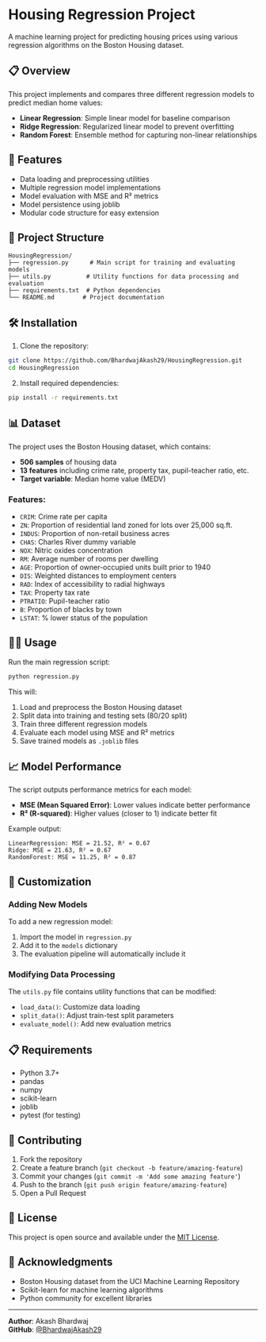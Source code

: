 # Housing Regression Project

A machine learning project for predicting housing prices using various regression algorithms on the Boston Housing dataset.

## 📋 Overview

This project implements and compares three different regression models to predict median home values:
- **Linear Regression**: Simple linear model for baseline comparison
- **Ridge Regression**: Regularized linear model to prevent overfitting
- **Random Forest**: Ensemble method for capturing non-linear relationships

## 🚀 Features

- Data loading and preprocessing utilities
- Multiple regression model implementations
- Model evaluation with MSE and R² metrics
- Model persistence using joblib
- Modular code structure for easy extension

## 📂 Project Structure

```
HousingRegression/
├── regression.py      # Main script for training and evaluating models
├── utils.py          # Utility functions for data processing and evaluation
├── requirements.txt  # Python dependencies
└── README.md        # Project documentation
```

## 🛠️ Installation

1. Clone the repository:
```bash
git clone https://github.com/BhardwajAkash29/HousingRegression.git
cd HousingRegression
```

2. Install required dependencies:
```bash
pip install -r requirements.txt
```

## 📊 Dataset

The project uses the Boston Housing dataset, which contains:
- **506 samples** of housing data
- **13 features** including crime rate, property tax, pupil-teacher ratio, etc.
- **Target variable**: Median home value (MEDV)

### Features:
- `CRIM`: Crime rate per capita
- `ZN`: Proportion of residential land zoned for lots over 25,000 sq.ft.
- `INDUS`: Proportion of non-retail business acres
- `CHAS`: Charles River dummy variable
- `NOX`: Nitric oxides concentration
- `RM`: Average number of rooms per dwelling
- `AGE`: Proportion of owner-occupied units built prior to 1940
- `DIS`: Weighted distances to employment centers
- `RAD`: Index of accessibility to radial highways
- `TAX`: Property tax rate
- `PTRATIO`: Pupil-teacher ratio
- `B`: Proportion of blacks by town
- `LSTAT`: % lower status of the population

## 🏃‍♂️ Usage

Run the main regression script:
```bash
python regression.py
```

This will:
1. Load and preprocess the Boston Housing dataset
2. Split data into training and testing sets (80/20 split)
3. Train three different regression models
4. Evaluate each model using MSE and R² metrics
5. Save trained models as `.joblib` files

## 📈 Model Performance

The script outputs performance metrics for each model:
- **MSE (Mean Squared Error)**: Lower values indicate better performance
- **R² (R-squared)**: Higher values (closer to 1) indicate better fit

Example output:
```
LinearRegression: MSE = 21.52, R² = 0.67
Ridge: MSE = 21.63, R² = 0.67
RandomForest: MSE = 11.25, R² = 0.87
```

## 🔧 Customization

### Adding New Models
To add a new regression model:
1. Import the model in `regression.py`
2. Add it to the `models` dictionary
3. The evaluation pipeline will automatically include it

### Modifying Data Processing
The `utils.py` file contains utility functions that can be modified:
- `load_data()`: Customize data loading
- `split_data()`: Adjust train-test split parameters
- `evaluate_model()`: Add new evaluation metrics

## 📋 Requirements

- Python 3.7+
- pandas
- numpy
- scikit-learn
- joblib
- pytest (for testing)

## 🤝 Contributing

1. Fork the repository
2. Create a feature branch (`git checkout -b feature/amazing-feature`)
3. Commit your changes (`git commit -m 'Add some amazing feature'`)
4. Push to the branch (`git push origin feature/amazing-feature`)
5. Open a Pull Request

## 📝 License

This project is open source and available under the [MIT License](LICENSE).

## 🙏 Acknowledgments

- Boston Housing dataset from the UCI Machine Learning Repository
- Scikit-learn for machine learning algorithms
- Python community for excellent libraries

---

**Author**: Akash Bhardwaj  
**GitHub**: [@BhardwajAkash29](https://github.com/BhardwajAkash29)
